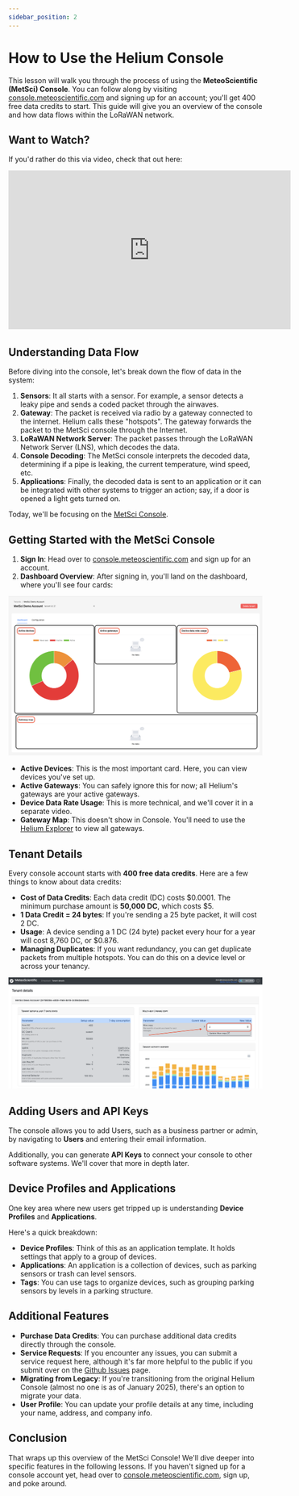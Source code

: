```yaml
---
sidebar_position: 2
---
```


# How to Use the Helium Console

This lesson will walk you through the process of using the **MeteoScientific (MetSci) Console**. You can follow along by visiting [console.meteoscientific.com](https://console.meteoscientific.com) and signing up for an account; you'll get 400 free data credits to start. This guide will give you an overview of the console and how data flows within the LoRaWAN network.

## Want to Watch?

If you'd rather do this via video, check that out here:
<iframe width="560" height="315" src="https://www.youtube.com/embed/pLJh061R_9w?si=-VJDDDX79X5D2Xfk" title="YouTube video player" frameborder="0" allow="accelerometer; autoplay; clipboard-write; encrypted-media; gyroscope; picture-in-picture; web-share" referrerpolicy="strict-origin-when-cross-origin" allowfullscreen></iframe>

## Understanding Data Flow

Before diving into the console, let's break down the flow of data in the system:

1. **Sensors**: It all starts with a sensor. For example, a sensor detects a leaky pipe and sends a coded packet through the airwaves.
2. **Gateway**: The packet is received via radio by a gateway connected to the internet.  Helium calls these "hotspots".  The gateway forwards the packet to the MetSci console through the Internet.
3. **LoRaWAN Network Server**: The packet passes through the LoRaWAN Network Server (LNS), which decodes the data.
4. **Console Decoding**: The MetSci console interprets the decoded data, determining if a pipe is leaking, the current temperature, wind speed, etc.
5. **Applications**: Finally, the decoded data is sent to an application or it can be integrated with other systems to trigger an action; say, if a door is opened a light gets turned on.

Today, we'll be focusing on the [MetSci Console](https://console.meteoscientific.com). 

## Getting Started with the MetSci Console

1. **Sign In**: Head over to [console.meteoscientific.com](https://console.meteoscientific.com) and sign up for an account. 
2. **Dashboard Overview**: After signing in, you'll land on the dashboard, where you'll see four cards: 

![MetSci Console Dashboard](/images/tutorial-basics/002-images/metsci-demo-console-dashboard.png)
   - **Active Devices**: This is the most important card. Here, you can view devices you've set up.
   - **Active Gateways**: You can safely ignore this for now; all Helium's gateways are your active gateways.
   - **Device Data Rate Usage**: This is more technical, and we'll cover it in a separate video.
   - **Gateway Map**: This doesn't show in Console.  You'll need to use the [Helium Explorer](https://world.helium.com/en/network/iot/hotspots) to view all gateways.

## Tenant Details

Every console account starts with **400 free data credits**. Here are a few things to know about data credits:
- **Cost of Data Credits**: Each data credit (DC) costs $0.0001. The minimum purchase amount is **50,000 DC**, which costs $5.
- **1 Data Credit = 24 bytes**: If you're sending a 25 byte packet, it will cost 2 DC.
- **Usage**: A device sending a 1 DC (24 byte) packet every hour for a year will cost 8,760 DC, or $0.876.
- **Managing Duplicates**: If you want redundancy, you can get duplicate packets from multiple hotspots. You can do this on a device level or across your tenancy. 

<div style={{
  display: 'flex',
  justifyContent: 'center',
  margin: '20px auto'
}}>
  <img 
    src="/images/tutorial-basics/002-images/set-tenant-wide-multi-buy-dcs.png"
    alt="Set tenant-wide multi-buy DCS configuration"
    style={{
      maxWidth: '800px',
      width: '100%',
      borderRadius: '8px',
      border: '4px solid var(--metsci-primary)',
      boxShadow: '0 4px 12px rgba(217, 74, 24, 0.15)',
    }}
  />
</div>

## Adding Users and API Keys

The console allows you to add Users, such as a business partner or admin, by navigating to **Users** and entering their email information.

Additionally, you can generate **API Keys** to connect your console to other software systems.  We'll cover that more in depth later. 

## Device Profiles and Applications

One key area where new users get tripped up is understanding **Device Profiles** and **Applications**. 

Here's a quick breakdown:
- **Device Profiles**: Think of this as an application template. It holds settings that apply to a group of devices.
- **Applications**: An application is a collection of devices, such as parking sensors or trash can level sensors.
- **Tags**: You can use tags to organize devices, such as grouping parking sensors by levels in a parking structure.

## Additional Features

- **Purchase Data Credits**: You can purchase additional data credits directly through the console.
- **Service Requests**: If you encounter any issues, you can submit a service request here, although it's far more helpful to the public if you submit over on the [Github Issues](https://github.com/gristlekinginc/metsci-site-v2/issues) page.
- **Migrating from Legacy**: If you're transitioning from the original Helium Console (almost no one is as of January 2025), there's an option to migrate your data.
- **User Profile**: You can update your profile details at any time, including your name, address, and company info.

## Conclusion

That wraps up this overview of the MetSci Console! We'll dive deeper into specific features in the following lessons. If you haven't signed up for a console account yet, head over to [console.meteoscientific.com](https://console.meteoscientific.com), sign up, and poke around.

